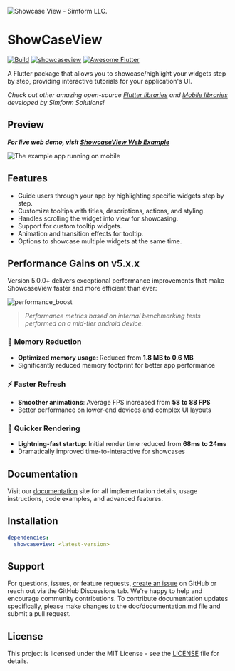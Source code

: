![Showcase View - Simform LLC.](https://raw.githubusercontent.com/SimformSolutionsPvtLtd/showcaseview/master/preview/banner.png)

# ShowCaseView

[![Build](https://github.com/SimformSolutionsPvtLtd/showcaseview/actions/workflows/flutter.yaml/badge.svg?branch=master)](https://github.com/SimformSolutionsPvtLtd/showcaseview/actions) [![showcaseview](https://img.shields.io/pub/v/showcaseview?label=showcaseview)](https://pub.dev/packages/showcaseview)
[![Awesome Flutter](https://img.shields.io/badge/Awesome-Flutter-FC60A8?logo=awesome-lists)](https://github.com/Solido/awesome-flutter#ui-helpers)

A Flutter package that allows you to showcase/highlight your widgets step by step, providing 
interactive tutorials for your application's UI.

_Check out other amazing open-source [Flutter libraries](https://simform-flutter-packages.web.app) and [Mobile libraries](https://github.com/SimformSolutionsPvtLtd/Awesome-Mobile-Libraries) developed by Simform Solutions!_

## Preview
_**For live web demo, visit [ShowcaseView Web Example](https://simformsolutionspvtltd.github.io/showcaseview/)**_

![The example app running on mobile](https://raw.githubusercontent.com/SimformSolutionsPvtLtd/showcaseview/master/preview/showcaseview.gif)

## Features

- Guide users through your app by highlighting specific widgets step by step.
- Customize tooltips with titles, descriptions, actions, and styling.
- Handles scrolling the widget into view for showcasing.
- Support for custom tooltip widgets.
- Animation and transition effects for tooltip.
- Options to showcase multiple widgets at the same time.

## Performance Gains on v5.x.x

Version 5.0.0+ delivers exceptional performance improvements that make ShowcaseView faster and 
more efficient than ever:

![performance_boost](https://raw.githubusercontent.com/SimformSolutionsPvtLtd/showcaseview/master/preview/performance_boost.png)

> *Performance metrics based on internal benchmarking tests performed on a mid-tier android device.*

### 🚀 **Memory Reduction**
- **Optimized memory usage**: Reduced from **1.8 MB to 0.6 MB**
- Significantly reduced memory footprint for better app performance

### ⚡ **Faster Refresh** 
- **Smoother animations**: Average FPS increased from **58 to 88 FPS**
- Better performance on lower-end devices and complex UI layouts

### 🎯 **Quicker Rendering**
- **Lightning-fast startup**: Initial render time reduced from **68ms to 24ms**
- Dramatically improved time-to-interactive for showcases

## Documentation

Visit our [documentation](https://simform-flutter-packages.web.app/showCaseView) site for all 
implementation details, usage instructions, code examples, and advanced features.

## Installation

```yaml
dependencies:
  showcaseview: <latest-version>
```

## Support

For questions, issues, or feature requests, [create an issue](https://github.com/SimformSolutionsPvtLtd/showcaseview/issues) on GitHub or reach out via the GitHub Discussions tab. We're happy to help and encourage community contributions.
To contribute documentation updates specifically, please make changes to the doc/documentation.md file and submit a pull request.

## License

This project is licensed under the MIT License - see the [LICENSE](https://simform-flutter-packages.web.app/showCaseView/license) file for details.
